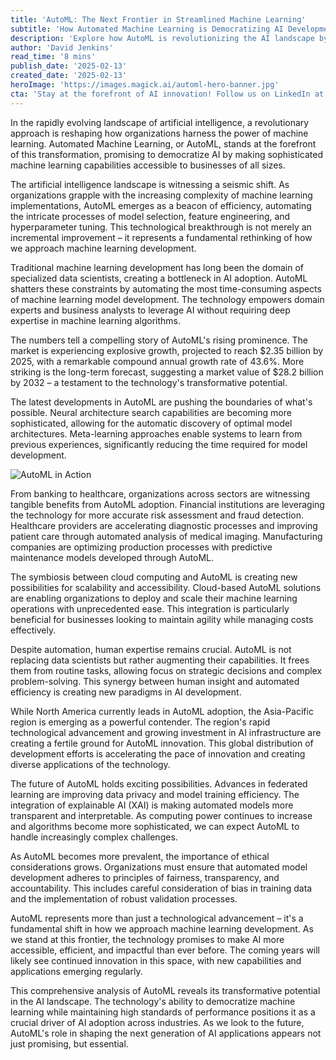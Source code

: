 ```yaml
---
title: 'AutoML: The Next Frontier in Streamlined Machine Learning'
subtitle: 'How Automated Machine Learning is Democratizing AI Development'
description: 'Explore how AutoML is revolutionizing the AI landscape by democratizing machine learning development. With market projections reaching $28.2 billion by 2032, AutoML is transforming how organizations implement AI solutions across industries, from healthcare to manufacturing.'
author: 'David Jenkins'
read_time: '8 mins'
publish_date: '2025-02-13'
created_date: '2025-02-13'
heroImage: 'https://images.magick.ai/automl-hero-banner.jpg'
cta: 'Stay at the forefront of AI innovation! Follow us on LinkedIn at MagickAI for regular updates on AutoML developments and cutting-edge AI insights.'
---
```


In the rapidly evolving landscape of artificial intelligence, a revolutionary approach is reshaping how organizations harness the power of machine learning. Automated Machine Learning, or AutoML, stands at the forefront of this transformation, promising to democratize AI by making sophisticated machine learning capabilities accessible to businesses of all sizes.

The artificial intelligence landscape is witnessing a seismic shift. As organizations grapple with the increasing complexity of machine learning implementations, AutoML emerges as a beacon of efficiency, automating the intricate processes of model selection, feature engineering, and hyperparameter tuning. This technological breakthrough is not merely an incremental improvement – it represents a fundamental rethinking of how we approach machine learning development.

Traditional machine learning development has long been the domain of specialized data scientists, creating a bottleneck in AI adoption. AutoML shatters these constraints by automating the most time-consuming aspects of machine learning model development. The technology empowers domain experts and business analysts to leverage AI without requiring deep expertise in machine learning algorithms.

The numbers tell a compelling story of AutoML's rising prominence. The market is experiencing explosive growth, projected to reach $2.35 billion by 2025, with a remarkable compound annual growth rate of 43.6%. More striking is the long-term forecast, suggesting a market value of $28.2 billion by 2032 – a testament to the technology's transformative potential.

The latest developments in AutoML are pushing the boundaries of what's possible. Neural architecture search capabilities are becoming more sophisticated, allowing for the automatic discovery of optimal model architectures. Meta-learning approaches enable systems to learn from previous experiences, significantly reducing the time required for model development.

![AutoML in Action](https://i.magick.ai/PIXE/1738406181100_magick_img.webp)

From banking to healthcare, organizations across sectors are witnessing tangible benefits from AutoML adoption. Financial institutions are leveraging the technology for more accurate risk assessment and fraud detection. Healthcare providers are accelerating diagnostic processes and improving patient care through automated analysis of medical imaging. Manufacturing companies are optimizing production processes with predictive maintenance models developed through AutoML.

The symbiosis between cloud computing and AutoML is creating new possibilities for scalability and accessibility. Cloud-based AutoML solutions are enabling organizations to deploy and scale their machine learning operations with unprecedented ease. This integration is particularly beneficial for businesses looking to maintain agility while managing costs effectively.

Despite automation, human expertise remains crucial. AutoML is not replacing data scientists but rather augmenting their capabilities. It frees them from routine tasks, allowing focus on strategic decisions and complex problem-solving. This synergy between human insight and automated efficiency is creating new paradigms in AI development.

While North America currently leads in AutoML adoption, the Asia-Pacific region is emerging as a powerful contender. The region's rapid technological advancement and growing investment in AI infrastructure are creating a fertile ground for AutoML innovation. This global distribution of development efforts is accelerating the pace of innovation and creating diverse applications of the technology.

The future of AutoML holds exciting possibilities. Advances in federated learning are improving data privacy and model training efficiency. The integration of explainable AI (XAI) is making automated models more transparent and interpretable. As computing power continues to increase and algorithms become more sophisticated, we can expect AutoML to handle increasingly complex challenges.

As AutoML becomes more prevalent, the importance of ethical considerations grows. Organizations must ensure that automated model development adheres to principles of fairness, transparency, and accountability. This includes careful consideration of bias in training data and the implementation of robust validation processes.

AutoML represents more than just a technological advancement – it's a fundamental shift in how we approach machine learning development. As we stand at this frontier, the technology promises to make AI more accessible, efficient, and impactful than ever before. The coming years will likely see continued innovation in this space, with new capabilities and applications emerging regularly.

This comprehensive analysis of AutoML reveals its transformative potential in the AI landscape. The technology's ability to democratize machine learning while maintaining high standards of performance positions it as a crucial driver of AI adoption across industries. As we look to the future, AutoML's role in shaping the next generation of AI applications appears not just promising, but essential.